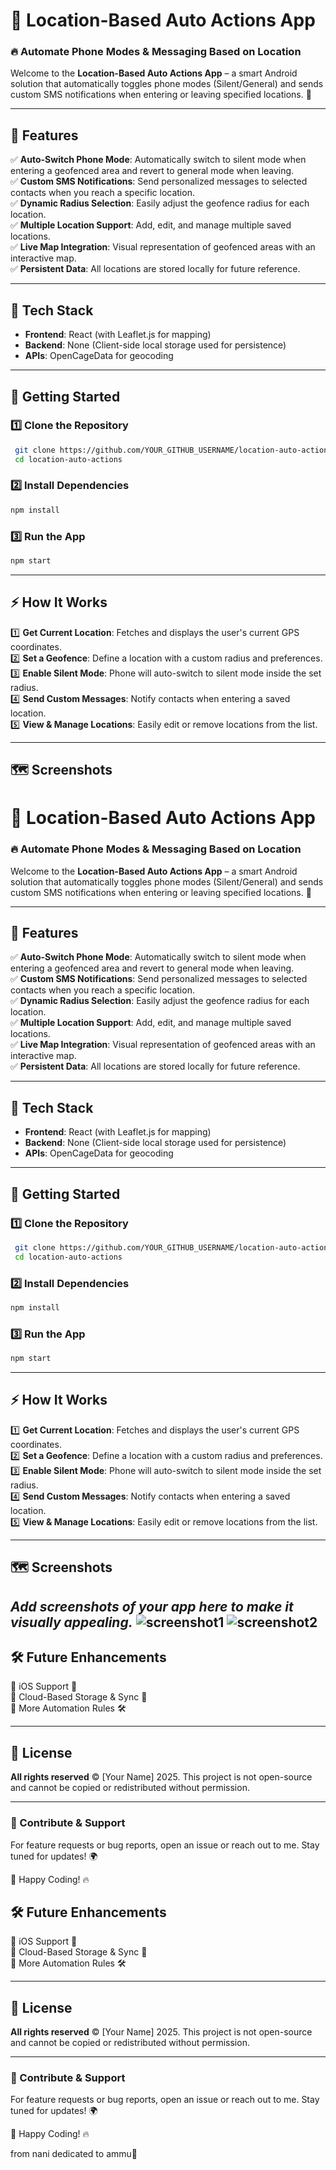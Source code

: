 # 📍 Location-Based Auto Actions App

### 🔥 Automate Phone Modes & Messaging Based on Location

Welcome to the **Location-Based Auto Actions App** – a smart Android solution that automatically toggles phone modes (Silent/General) and sends custom SMS notifications when entering or leaving specified locations. 🚀

---

## 🌟 Features

✅ **Auto-Switch Phone Mode**: Automatically switch to silent mode when entering a geofenced area and revert to general mode when leaving.  
✅ **Custom SMS Notifications**: Send personalized messages to selected contacts when you reach a specific location.  
✅ **Dynamic Radius Selection**: Easily adjust the geofence radius for each location.  
✅ **Multiple Location Support**: Add, edit, and manage multiple saved locations.  
✅ **Live Map Integration**: Visual representation of geofenced areas with an interactive map.  
✅ **Persistent Data**: All locations are stored locally for future reference.  

---

## 📱 Tech Stack

- **Frontend**: React (with Leaflet.js for mapping)
- **Backend**: None (Client-side local storage used for persistence)
- **APIs**: OpenCageData for geocoding

---

## 🚀 Getting Started

### 1️⃣ Clone the Repository
```bash
 git clone https://github.com/YOUR_GITHUB_USERNAME/location-auto-actions.git
 cd location-auto-actions
```

### 2️⃣ Install Dependencies
```bash
npm install
```

### 3️⃣ Run the App
```bash
npm start
```

---

## ⚡ How It Works

1️⃣ **Get Current Location**: Fetches and displays the user's current GPS coordinates.  
2️⃣ **Set a Geofence**: Define a location with a custom radius and preferences.  
3️⃣ **Enable Silent Mode**: Phone will auto-switch to silent mode inside the set radius.  
4️⃣ **Send Custom Messages**: Notify contacts when entering a saved location.  
5️⃣ **View & Manage Locations**: Easily edit or remove locations from the list.  

---

## 🗺️ Screenshots

# 📍 Location-Based Auto Actions App

### 🔥 Automate Phone Modes & Messaging Based on Location

Welcome to the **Location-Based Auto Actions App** – a smart Android solution that automatically toggles phone modes (Silent/General) and sends custom SMS notifications when entering or leaving specified locations. 🚀

---

## 🌟 Features

✅ **Auto-Switch Phone Mode**: Automatically switch to silent mode when entering a geofenced area and revert to general mode when leaving.  
✅ **Custom SMS Notifications**: Send personalized messages to selected contacts when you reach a specific location.  
✅ **Dynamic Radius Selection**: Easily adjust the geofence radius for each location.  
✅ **Multiple Location Support**: Add, edit, and manage multiple saved locations.  
✅ **Live Map Integration**: Visual representation of geofenced areas with an interactive map.  
✅ **Persistent Data**: All locations are stored locally for future reference.  

---

## 📱 Tech Stack

- **Frontend**: React (with Leaflet.js for mapping)
- **Backend**: None (Client-side local storage used for persistence)
- **APIs**: OpenCageData for geocoding

---

## 🚀 Getting Started

### 1️⃣ Clone the Repository
```bash
 git clone https://github.com/YOUR_GITHUB_USERNAME/location-auto-actions.git
 cd location-auto-actions
```

### 2️⃣ Install Dependencies
```bash
npm install
```

### 3️⃣ Run the App
```bash
npm start
```

---

## ⚡ How It Works

1️⃣ **Get Current Location**: Fetches and displays the user's current GPS coordinates.  
2️⃣ **Set a Geofence**: Define a location with a custom radius and preferences.  
3️⃣ **Enable Silent Mode**: Phone will auto-switch to silent mode inside the set radius.  
4️⃣ **Send Custom Messages**: Notify contacts when entering a saved location.  
5️⃣ **View & Manage Locations**: Easily edit or remove locations from the list.  

---

## 🗺️ Screenshots

_Add screenshots of your app here to make it visually appealing._
![screenshot1](image-1.png)
![screenshot2](image.png)
---

## 🛠️ Future Enhancements

🔹 iOS Support 🚀  
🔹 Cloud-Based Storage & Sync 📡  
🔹 More Automation Rules 🛠️  

---

## 📜 License

**All rights reserved** © [Your Name] 2025. This project is not open-source and cannot be copied or redistributed without permission.

---

### 🎯 Contribute & Support

For feature requests or bug reports, open an issue or reach out to me. Stay tuned for updates! 🌍

🚀 Happy Coding! 🔥




## 🛠️ Future Enhancements

🔹 iOS Support 🚀  
🔹 Cloud-Based Storage & Sync 📡  
🔹 More Automation Rules 🛠️  

---

## 📜 License

**All rights reserved** © [Your Name] 2025. This project is not open-source and cannot be copied or redistributed without permission.

---

### 🎯 Contribute & Support

For feature requests or bug reports, open an issue or reach out to me. Stay tuned for updates! 🌍

🚀 Happy Coding! 🔥

from nani
    dedicated to ammu💖